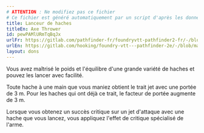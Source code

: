 ```yaml
---
# ATTENTION : Ne modifiez pas ce fichier
# Ce fichier est généré automatiquement par un script d'après les données du module Foundry VTT officiel et de sa traduction
title: Lanceur de haches
titleEn: Axe Thrower
id: pewPAMlURmTqBqJx
urlFr: https://gitlab.com/pathfinder-fr/foundryvtt-pathfinder2-fr/-/blob/master/data/feats/pewPAMlURmTqBqJx.htm
urlEn: https://gitlab.com/hooking/foundry-vtt---pathfinder-2e/-/blob/master/packs/data/feats.db/axe-thrower.json
layout: dons
---
```

Vous avez maîtrisé le poids et l'équilibre d'une grande variété de haches et pouvez les lancer avec facilité.

Toute hache à une main que vous maniez obtient le trait jet avec une portée de 3 m. Pour les haches qui ont déjà ce trait, le facteur de portée augmente de 3 m.

Lorsque vous obtenez un succès critique sur un jet d'attaque avec une hache que vous lancez, vous appliquez l'effet de critique spécialisé de l'arme.
